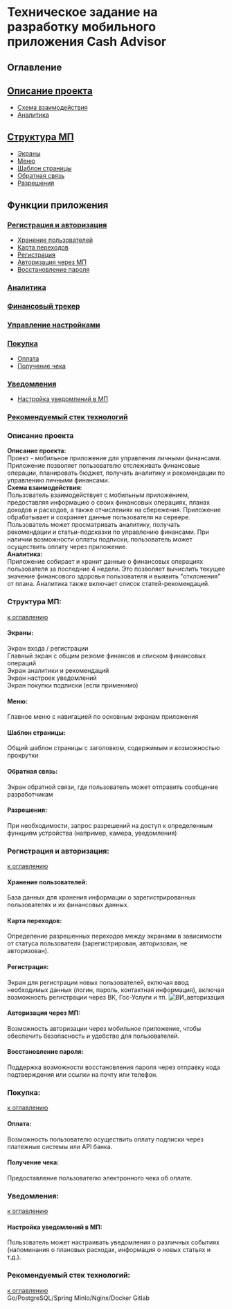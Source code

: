 # Техническое задание на разработку мобильного приложения Cash Advisor


## Оглавление<a name="back"></a>

## [Описание проекта](#description)
* [Схема взаимодействия](#scheme)
* [Аналитика](#analytics)
## [Структура МП](#structure)
* [Экраны](#screens)
* [Меню](#menu)
* [Шаблон страницы](#pagetemplate)
* [Обратная связь](#feedback)
* [Разрешения](#permission)

## Функции приложения
### [Регистрация и авторизация](#login)
* [Хранение пользователей](#users)
* [Карта переходов](#map)
* [Регистрация](#registration)
* [Авторизация через МП](#authorization)
* [Восстановление пароля](#passrecovery)

### [Аналитика]()

### [Финансовый трекер]()

### [Управление настройками]()

### [Покупка](#purchase)
* [Оплата](#payment)
* [Получение чека](#receipt)   
### [Уведомления](#notifications)
* [Настройка уведомлений в МП](#config)
### [Рекомендуемый стек технологий](#stack)

### Описание проекта<a name="description"></a>
**Описание проекта:**  
Проект - мобильное приложение для управления личными финансами. Приложение позволяет пользователю отслеживать финансовые операции, планировать бюджет, получать аналитику и рекомендации по управлению личными финансами.  
**Схема взаимодействия:**<a name="scheme"></a>  
  Пользователь взаимодействует с мобильным приложением, предоставляя информацию о своих финансовых операциях, планах доходов и расходов, а также отчислениях на сбережения.
Приложение обрабатывает и сохраняет данные пользователя на сервере.
Пользователь может просматривать аналитику, получать рекомендации и статьи-подсказки по управлению финансами.
При наличии возможности оплаты подписки, пользователь может осуществить оплату через приложение.  
**Аналитика:**<a name="analytics"></a>  
  Приложение собирает и хранит данные о финансовых операциях пользователя за последние 4 недели. Это позволяет вычислить текущее значение финансового здоровья пользователя и выявить "отклонения" от плана. Аналитика также включает список статей-рекомендаций.
### Структура МП:<a name="structure"></a>
[к оглавлению](#back)
#### Экраны:<a name="screens"></a>
Экран входа / регистрации  
Главный экран с общим резюме финансов и списком финансовых операций  
Экран аналитики и рекомендаций  
Экран настроек уведомлений  
Экран покупки подписки (если применимо)  
#### Меню:<a name="menu"></a>    
Главное меню с навигацией по основным экранам приложения  
#### Шаблон страницы:<a name="pagetemplate"></a>    
Общий шаблон страницы с заголовком, содержимым и возможностью прокрутки
#### Обратная связь:<a name="feedback"></a>  
Экран обратной связи, где пользователь может отправить сообщение разработчикам
#### Разрешения:<a name="permission"></a>  
При необходимости, запрос разрешений на доступ к определенным функциям устройства (например, камера, уведомления)
### Регистрация и авторизация:<a name="login"></a>  
[к оглавлению](#back)
#### Хранение пользователей:<a name="users"></a>
База данных для хранения информации о зарегистрированных пользователях и их финансовых данных.
#### Карта переходов:<a name="map"></a>
Определение разрешенных переходов между экранами в зависимости от статуса пользователя (зарегистрирован, авторизован, не авторизован).
#### Регистрация:<a name="registration"></a>
Экран для регистрации новых пользователей, включая ввод необходимых данных (логин, пароль, контактная информация), включая возможность регистрации через ВК, Гос-Услуги и тп. 
![ВИ_авторизация](https://github.com/katana-13/docs/assets/80758874/ce7e05d6-1004-42f6-ae03-c5f636c51d13)

#### Авторизация через МП:<a name="authorization"></a>
Возможность авторизации через мобильное приложение, чтобы обеспечить безопасность и удобство для пользователей.
#### Восстановление пароля:<a name="passrecovery"></a>
Поддержка возможности восстановления пароля через отправку кода подтверждения или ссылки на почту или телефон.
### Покупка:<a name="purchase"></a>
[к оглавлению](#back)
#### Оплата:<a name="payment"></a>
Возможность пользователю осуществить оплату подписки через платежные системы или API банка.
#### Получение чека:<a name="receipt"></a>
Предоставление пользователю электронного чека об оплате.
### Уведомления:<a name="notifications"></a>
[к оглавлению](#back)  
#### Настройка уведомлений в МП:<a name="config"></a>
Пользователь может настраивать уведомления о различных событиях (напоминания о плановых расходах, информация о новых статьях и т.д.).
### Рекомендуемый стек технологий:<a name="stack"></a>
[к оглавлению](#back)  
Go/PostgreSQL/Spring
Minlo/Nginx/Docker
Gitlab
